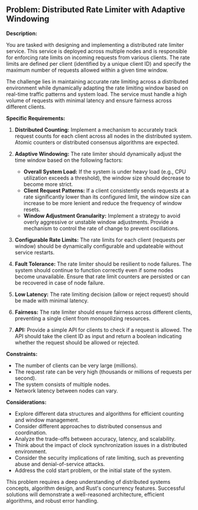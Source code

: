 ## Problem: Distributed Rate Limiter with Adaptive Windowing

**Description:**

You are tasked with designing and implementing a distributed rate limiter service. This service is deployed across multiple nodes and is responsible for enforcing rate limits on incoming requests from various clients. The rate limits are defined per client (identified by a unique client ID) and specify the maximum number of requests allowed within a given time window.

The challenge lies in maintaining accurate rate limiting across a distributed environment while dynamically adapting the rate limiting window based on real-time traffic patterns and system load. The service must handle a high volume of requests with minimal latency and ensure fairness across different clients.

**Specific Requirements:**

1.  **Distributed Counting:** Implement a mechanism to accurately track request counts for each client across all nodes in the distributed system. Atomic counters or distributed consensus algorithms are expected.

2.  **Adaptive Windowing:** The rate limiter should dynamically adjust the time window based on the following factors:

    *   **Overall System Load:** If the system is under heavy load (e.g., CPU utilization exceeds a threshold), the window size should decrease to become more strict.
    *   **Client Request Patterns:** If a client consistently sends requests at a rate significantly lower than its configured limit, the window size can increase to be more lenient and reduce the frequency of window resets.
    *   **Window Adjustment Granularity:** Implement a strategy to avoid overly aggressive or unstable window adjustments. Provide a mechanism to control the rate of change to prevent oscillations.

3.  **Configurable Rate Limits:** The rate limits for each client (requests per window) should be dynamically configurable and updateable without service restarts.

4.  **Fault Tolerance:** The rate limiter should be resilient to node failures. The system should continue to function correctly even if some nodes become unavailable. Ensure that rate limit counters are persisted or can be recovered in case of node failure.

5.  **Low Latency:** The rate limiting decision (allow or reject request) should be made with minimal latency.

6.  **Fairness:** The rate limiter should ensure fairness across different clients, preventing a single client from monopolizing resources.

7.  **API:** Provide a simple API for clients to check if a request is allowed. The API should take the client ID as input and return a boolean indicating whether the request should be allowed or rejected.

**Constraints:**

*   The number of clients can be very large (millions).
*   The request rate can be very high (thousands or millions of requests per second).
*   The system consists of multiple nodes.
*   Network latency between nodes can vary.

**Considerations:**

*   Explore different data structures and algorithms for efficient counting and window management.
*   Consider different approaches to distributed consensus and coordination.
*   Analyze the trade-offs between accuracy, latency, and scalability.
*   Think about the impact of clock synchronization issues in a distributed environment.
*   Consider the security implications of rate limiting, such as preventing abuse and denial-of-service attacks.
*   Address the cold start problem, or the initial state of the system.

This problem requires a deep understanding of distributed systems concepts, algorithm design, and Rust's concurrency features. Successful solutions will demonstrate a well-reasoned architecture, efficient algorithms, and robust error handling.
